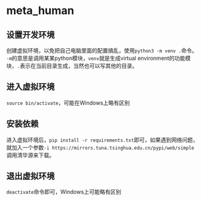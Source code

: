 # meta_human

## 设置开发环境
创建虚拟环境，以免把自己电脑里面的配置搞乱，使用`python3 -m venv .`命令。
`-m`的意思是调用某某python模块，`venv`就是生成virtual environment的功能模块，`.`表示在当前目录生成，当然也可以写其他的目录。

## 进入虚拟环境
`source bin/activate`，可能在Windows上略有区别

## 安装依赖
进入虚拟环境后，`pip install -r requirements.txt`即可，如果遇到网络问题，就加入一个参数`-i https://mirrors.tuna.tsinghua.edu.cn/pypi/web/simple`调用清华源来下载。

## 退出虚拟环境
`deactivate`命令即可，Windows上可能略有区别